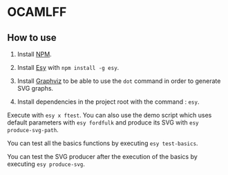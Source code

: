 # OCAMLFF

## How to use

1) Install [NPM](https://nodejs.org/en/download/).

2) Install [Esy](https://esy.sh/) with `npm install -g esy`.

3) Install [Graphviz](http://www.graphviz.org/download/) to be able to use the `dot` command in order to generate SVG graphs.

4) Install dependencies in the project root with the command : `esy`.

Execute with `esy x ftest`. You can also use the demo script which uses default parameters with `esy fordfulk` and produce its SVG with `esy produce-svg-path`.

You can test all the basics functions by executing `esy test-basics`.

You can test the SVG producer after the execution of the basics by executing `esy produce-svg`.